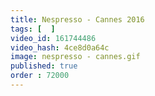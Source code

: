 ```yaml
---
title: Nespresso - Cannes 2016
tags: [  ]
video_id: 161744486
video_hash: 4ce8d0a64c
image: nespresso - cannes.gif
published: true
order : 72000
---
```

